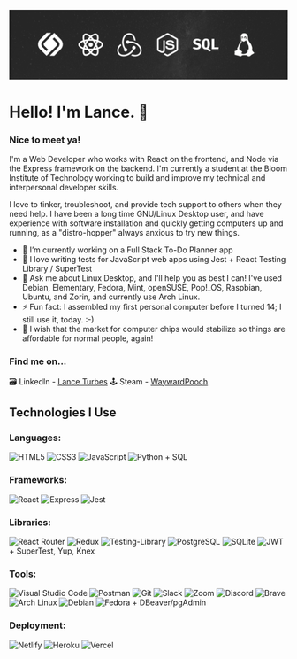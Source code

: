 ![profile-banner](./lance-profile-banner.png)

# Hello! I'm Lance. 👋

### Nice to meet ya! 

I'm a Web Developer who works with React on the frontend, and Node via the Express framework on the backend. I'm currently a student at the Bloom Institute of Technology working to build and improve my technical and interpersonal developer skills. 

I love to tinker, troubleshoot, and provide tech support to others when they need help. I have been a long time GNU/Linux Desktop user, and have experience with software installation and quickly getting computers up and running, as a "distro-hopper" always anxious to try new things.

- 🔭 I’m currently working on a Full Stack To-Do Planner app
- 🧪 I love writing tests for JavaScript web apps using Jest + React Testing Library / SuperTest
- 🐧 Ask me about Linux Desktop, and I'll help you as best I can! I've used Debian, Elementary, Fedora, Mint, openSUSE, Pop!_OS, Raspbian, Ubuntu, and Zorin, and currently use Arch Linux.
- ⚡ Fun fact: I assembled my first personal computer before I turned 14; I still use it, today. :-)
- 🌠 I wish that the market for computer chips would stabilize so things are affordable for normal people, again!

### Find me on...

🗃 LinkedIn - [Lance Turbes](https://www.linkedin.com/in/lanceturbes/)
🕹️ Steam - [WaywardPooch](https://steamcommunity.com/id/WaywardPooch)

## Technologies I Use

### Languages: 

![HTML5](https://img.shields.io/badge/html5-%23E34F26.svg?style=for-the-badge&logo=html5&logoColor=white) ![CSS3](https://img.shields.io/badge/css3-%231572B6.svg?style=for-the-badge&logo=css3&logoColor=white) ![JavaScript](https://img.shields.io/badge/javascript-%23323330.svg?style=for-the-badge&logo=javascript&logoColor=%23F7DF1E) ![Python](https://img.shields.io/badge/python-3670A0?style=for-the-badge&logo=python&logoColor=ffdd54) + SQL

### Frameworks: 

![React](https://img.shields.io/badge/React-20232A?style=for-the-badge&logo=react&logoColor=61DAFB) ![Express](https://img.shields.io/badge/Express.js-000000?style=for-the-badge&logo=express&logoColor=white) ![Jest](https://img.shields.io/badge/Jest-C21325?style=for-the-badge&logo=jest&logoColor=white)

### Libraries: 

![React Router](https://img.shields.io/badge/React_Router-CA4245?style=for-the-badge&logo=react-router&logoColor=white) ![Redux](https://img.shields.io/badge/Redux-593D88?style=for-the-badge&logo=redux&logoColor=white) ![Testing-Library](https://img.shields.io/badge/-TestingLibrary-%23E33332?style=for-the-badge&logo=testing-library&logoColor=white) ![PostgreSQL](https://img.shields.io/badge/PostgreSQL-316192?style=for-the-badge&logo=postgresql&logoColor=white) ![SQLite](https://img.shields.io/badge/sqlite-%2307405e.svg?style=for-the-badge&logo=sqlite&logoColor=white) ![JWT](https://img.shields.io/badge/JWT-black?style=for-the-badge&logo=JSON%20web%20tokens) + SuperTest, Yup, Knex

### Tools: 

![Visual Studio Code](https://img.shields.io/badge/Visual%20Studio%20Code-0078d7.svg?style=for-the-badge&logo=visual-studio-code&logoColor=white) ![Postman](https://img.shields.io/badge/Postman-FF6C37?style=for-the-badge&logo=postman&logoColor=white) ![Git](https://img.shields.io/badge/git-%23F05033.svg?style=for-the-badge&logo=git&logoColor=white) ![Slack](https://img.shields.io/badge/Slack-4A154B?style=for-the-badge&logo=slack&logoColor=white) ![Zoom](https://img.shields.io/badge/Zoom-2D8CFF?style=for-the-badge&logo=zoom&logoColor=white) ![Discord](https://img.shields.io/badge/Discord-7289DA?style=for-the-badge&logo=discord&logoColor=white) ![Brave](https://img.shields.io/badge/Brave-FB542B?style=for-the-badge&logo=Brave&logoColor=white) ![Arch Linux](https://img.shields.io/badge/Arch_Linux-1793D1?style=for-the-badge&logo=arch-linux&logoColor=white) ![Debian](https://img.shields.io/badge/Debian-A81D33?style=for-the-badge&logo=debian&logoColor=white) ![Fedora](https://img.shields.io/badge/Fedora-294172?style=for-the-badge&logo=fedora&logoColor=white) + DBeaver/pgAdmin

### Deployment: 

![Netlify](https://img.shields.io/badge/netlify-%23000000.svg?style=for-the-badge&logo=netlify&logoColor=#00C7B7) ![Heroku](https://img.shields.io/badge/heroku-%23430098.svg?style=for-the-badge&logo=heroku&logoColor=white) ![Vercel](https://img.shields.io/badge/vercel-%23000000.svg?style=for-the-badge&logo=vercel&logoColor=white)
